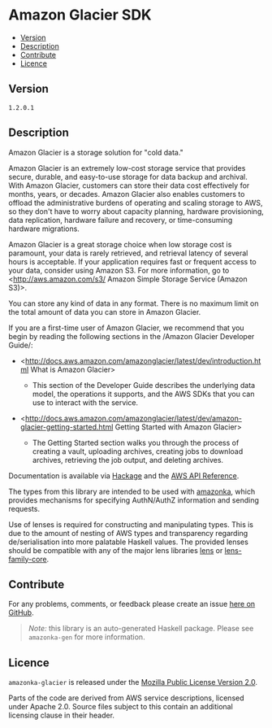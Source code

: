 # Amazon Glacier SDK

* [Version](#version)
* [Description](#description)
* [Contribute](#contribute)
* [Licence](#licence)


## Version

`1.2.0.1`


## Description

Amazon Glacier is a storage solution for \"cold data.\"

Amazon Glacier is an extremely low-cost storage service that provides
secure, durable, and easy-to-use storage for data backup and archival.
With Amazon Glacier, customers can store their data cost effectively for
months, years, or decades. Amazon Glacier also enables customers to
offload the administrative burdens of operating and scaling storage to
AWS, so they don\'t have to worry about capacity planning, hardware
provisioning, data replication, hardware failure and recovery, or
time-consuming hardware migrations.

Amazon Glacier is a great storage choice when low storage cost is
paramount, your data is rarely retrieved, and retrieval latency of
several hours is acceptable. If your application requires fast or
frequent access to your data, consider using Amazon S3. For more
information, go to
<http://aws.amazon.com/s3/ Amazon Simple Storage Service (Amazon S3)>.

You can store any kind of data in any format. There is no maximum limit
on the total amount of data you can store in Amazon Glacier.

If you are a first-time user of Amazon Glacier, we recommend that you
begin by reading the following sections in the /Amazon Glacier Developer
Guide/:

-   <http://docs.aws.amazon.com/amazonglacier/latest/dev/introduction.html What is Amazon Glacier>
    - This section of the Developer Guide describes the underlying data
    model, the operations it supports, and the AWS SDKs that you can use
    to interact with the service.

-   <http://docs.aws.amazon.com/amazonglacier/latest/dev/amazon-glacier-getting-started.html Getting Started with Amazon Glacier>
    - The Getting Started section walks you through the process of
    creating a vault, uploading archives, creating jobs to download
    archives, retrieving the job output, and deleting archives.

Documentation is available via [Hackage](http://hackage.haskell.org/package/amazonka-glacier)
and the [AWS API Reference](http://docs.aws.amazon.com/amazonglacier/latest/dev/introduction.html).

The types from this library are intended to be used with [amazonka](http://hackage.haskell.org/package/amazonka),
which provides mechanisms for specifying AuthN/AuthZ information and sending requests.

Use of lenses is required for constructing and manipulating types.
This is due to the amount of nesting of AWS types and transparency regarding
de/serialisation into more palatable Haskell values.
The provided lenses should be compatible with any of the major lens libraries
[lens](http://hackage.haskell.org/package/lens) or [lens-family-core](http://hackage.haskell.org/package/lens-family-core).

## Contribute

For any problems, comments, or feedback please create an issue [here on GitHub](https://github.com/brendanhay/amazonka/issues).

> _Note:_ this library is an auto-generated Haskell package. Please see `amazonka-gen` for more information.


## Licence

`amazonka-glacier` is released under the [Mozilla Public License Version 2.0](http://www.mozilla.org/MPL/).

Parts of the code are derived from AWS service descriptions, licensed under Apache 2.0.
Source files subject to this contain an additional licensing clause in their header.
